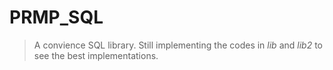 # PRMP_SQL

> A convience SQL library.
Still implementing the codes in *lib* and *lib2* to see the best implementations.
